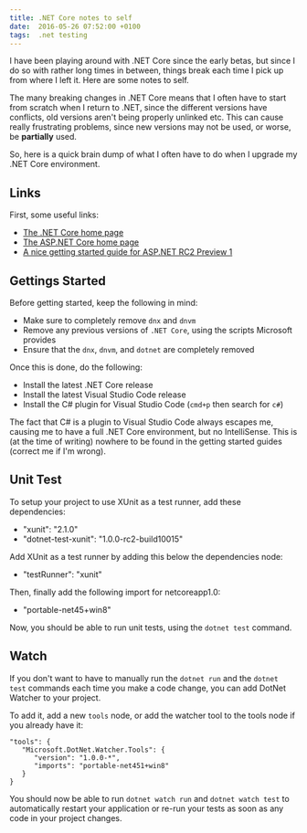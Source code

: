 ```yaml
---
title: .NET Core notes to self
date:  2016-05-26 07:52:00 +0100
tags:  .net testing
---
```


I have been playing around with .NET Core since the early betas, but since I do
so with rather long times in between, things break each time I pick up from where
I left it. Here are some notes to self.

The many breaking changes in .NET Core means that I often have to start from
scratch when I return to .NET, since the different versions have conflicts, old
versions aren't being properly unlinked etc. This can cause really frustrating 
problems, since new versions may not be used, or worse, be **partially** used.

So, here is a quick brain dump of what I often have to do when I upgrade my .NET
Core environment.


## Links

First, some useful links:

 * [The .NET Core home page](https://www.microsoft.com/net/core)
 * [The ASP.NET Core home page](https://www.asp.net/core)
 * [A nice getting started guide for ASP.NET RC2 Preview 1](https://docs.asp.net/en/1.0.0-rc2/getting-started.html)


## Gettings Started

Before getting started, keep the following in mind:

 * Make sure to completely remove `dnx` and `dnvm`
 * Remove any previous versions of `.NET Core`, using the scripts Microsoft provides
 * Ensure that the `dnx`, `dnvm`, and `dotnet` are completely removed

Once this is done, do the following:

 * Install the latest .NET Core release
 * Install the latest Visual Studio Code release
 * Install the C# plugin for Visual Studio Code (`cmd+p` then search for `c#`)

The fact that C# is a plugin to Visual Studio Code always escapes me, causing me
to have a full .NET Core environment, but no IntelliSense. This is (at the time
of writing) nowhere to be found in the getting started guides (correct me if I'm
wrong).


## Unit Test

To setup your project to use XUnit as a test runner, add these dependencies:

 * "xunit": "2.1.0"
 * "dotnet-test-xunit": "1.0.0-rc2-build10015"

Add XUnit as a test runner by adding this below the dependencies node:

 * "testRunner": "xunit"

Then, finally add the following import for netcoreapp1.0:

 * "portable-net45+win8"

Now, you should be able to run unit tests, using the `dotnet test` command.


## Watch

If you don't want to have to manually run the `dotnet run` and the `dotnet test`
commands each time you make a code change, you can add DotNet Watcher to your project.

To add it, add a new `tools` node, or add the watcher tool to the tools node if
you already have it:

```
"tools": {
   "Microsoft.DotNet.Watcher.Tools": {
      "version": "1.0.0-*",
      "imports": "portable-net451+win8"
   }
}
```

You should now be able to run `dotnet watch run` and `dotnet watch test` to
automatically restart your application or re-run your tests as soon as any code
in your project changes.